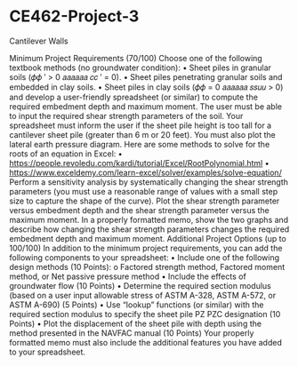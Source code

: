 # CE462-Project-3
Cantilever Walls

Minimum Project Requirements (70/100)
Choose one of the following textbook methods (no groundwater condition):
• Sheet piles in granular soils (𝜙𝜙 ′ > 0 𝑎𝑎𝑎𝑎𝑎𝑎 𝑐𝑐 ′ = 0).
• Sheet piles penetrating granular soils and embedded in clay soils.
• Sheet piles in clay soils (𝜙𝜙 = 0 𝑎𝑎𝑎𝑎𝑎𝑎 𝑠𝑠𝑢𝑢 > 0)
and develop a user-friendly spreadsheet (or similar) to compute the required embedment depth and maximum moment. The
user must be able to input the required shear strength parameters of the soil. Your spreadsheet must inform the user if the
sheet pile height is too tall for a cantilever sheet pile (greater than 6 m or 20 feet). You must also plot the lateral earth pressure
diagram.
Here are some methods to solve for the roots of an equation in Excel:
• https://people.revoledu.com/kardi/tutorial/Excel/RootPolynomial.html
• https://www.exceldemy.com/learn-excel/solver/examples/solve-equation/
Perform a sensitivity analysis by systematically changing the shear strength parameters (you must use a reasonable range of
values with a small step size to capture the shape of the curve). Plot the shear strength parameter versus embedment depth
and the shear strength parameter versus the maximum moment.
In a properly formatted memo, show the two graphs and describe how changing the shear strength parameters changes the
required embedment depth and maximum moment.
Additional Project Options (up to 100/100)
In addition to the minimum project requirements, you can add the following components to your spreadsheet:
• Include one of the following design methods (10 Points):
o Factored strength method, Factored moment method, or Net passive pressure method
• Include the effects of groundwater flow (10 Points)
• Determine the required section modulus (based on a user input allowable stress of ASTM A-328, ASTM A-572, or ASTM
A-690) (5 Points)
• Use “lookup” functions (or similar) with the required section modulus to specify the sheet pile PZ PZC designation (10
Points)
• Plot the displacement of the sheet pile with depth using the method presented in the NAVFAC manual (10 Points)
Your properly formatted memo must also include the additional features you have added to your spreadsheet.
